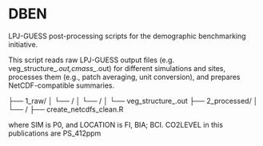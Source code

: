 # DBEN
LPJ-GUESS post-processing scripts for the demographic benchmarking initiative.

This script reads raw LPJ-GUESS output files (e.g. veg_structure_*.out,cmass_*.out) for different simulations and sites, processes them (e.g., patch averaging, unit conversion), and prepares NetCDF-compatible summaries.


├── 1_raw/
│   └── <CO2LEVEL>/
│       └── <LOCATION>/
│           └── veg_structure_<SIM>.out
├── 2_processed/
│   └── <CO2LEVEL>/
├── create_netcdfs_clean.R

where SIM is P0, and LOCATION is FI, BIA; BCI. CO2LEVEL in this publications are PS_412ppm
